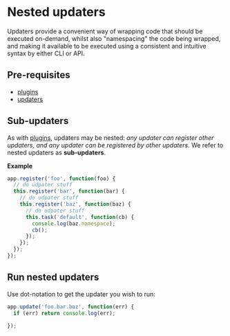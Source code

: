 # Nested updaters

Updaters provide a convenient way of wrapping code that should be executed on-demand, whilst also "namespacing" the code being wrapped, and making it available to be executed using a consistent and intuitive syntax by either CLI or API.

## Pre-requisites

* [plugins](api/plugins.md)
* [updaters](updaters.md)

## Sub-updaters

As with [plugins](api/plugins.md), updaters may be nested: _any updater can register other updaters, and any updater can be registered by other updaters._ We refer to nested updaters as **sub-updaters**.

**Example**

```js
app.register('foo', function(foo) {
  // do udpater stuff
  this.register('bar', function(bar) {
    // do udpater stuff
    this.register('baz', function(baz) {
      // do udpater stuff
      this.task('default', function(cb) {
        console.log(baz.namespace);
        cb();
      });
    });
  });
});
```

## Run nested updaters

Use dot-notation to get the updater you wish to run:

```js
app.update('foo.bar.baz', function(err) {
  if (err) return console.log(err);

});
```
